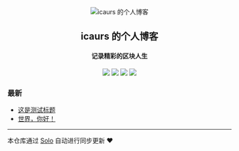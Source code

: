 <p align="center"><img alt="icaurs 的个人博客" src="https://static.b3log.org/images/brand/solo-32.png"></p><h2 align="center">
icaurs 的个人博客
</h2>

<h4 align="center">记录精彩的区块人生</h4>
<p align="center"><a title="icaurs 的个人博客" target="_blank" href="https://github.com/icaurs/solo-blog"><img src="https://img.shields.io/github/last-commit/icaurs/solo-blog.svg?style=flat-square&color=FF9900"></a>
<a title="GitHub repo size in bytes" target="_blank" href="https://github.com/icaurs/solo-blog"><img src="https://img.shields.io/github/repo-size/icaurs/solo-blog.svg?style=flat-square"></a>
<a title="Solo Version" target="_blank" href="https://github.com/b3log/solo/releases"><img src="https://img.shields.io/badge/solo-3.6.5-f1e05a.svg?style=flat-square&color=blueviolet"></a>
<a title="Hits" target="_blank" href="https://github.com/b3log/hits"><img src="https://hits.b3log.org/icaurs/solo-blog.svg"></a></p>

### 最新

* [这是测试标题](https://btstar.xyz/solo/articles/2019/09/19/1568899656040.html)
* [世界，你好！](https://btstar.xyz/solo/hello-solo)



---

本仓库通过 [Solo](https://github.com/b3log/solo) 自动进行同步更新 ❤️ 